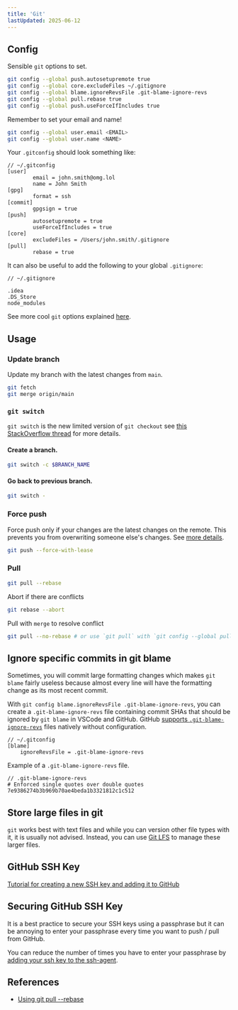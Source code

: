 ```yaml
---
title: 'Git'
lastUpdated: 2025-06-12
---
```


## Config

Sensible `git` options to set.

```sh
git config --global push.autosetupremote true
git config --global core.excludeFiles ~/.gitignore
git config --global blame.ignoreRevsFile .git-blame-ignore-revs
git config --global pull.rebase true
git config --global push.useForceIfIncludes true
```

Remember to set your email and name!

```sh
git config --global user.email <EMAIL>
git config --global user.name <NAME>
```

Your `.gitconfig` should look something like:

```
// ~/.gitconfig
[user]
        email = john.smith@omg.lol
        name = John Smith
[gpg]
        format = ssh
[commit]
        gpgsign = true
[push]
        autosetupremote = true
        useForceIfIncludes = true
[core]
        excludeFiles = /Users/john.smith/.gitignore
[pull]
        rebase = true
```

It can also be useful to add the following to your global `.gitignore`:

```
// ~/.gitignore

.idea
.DS_Store
node_modules
```

See more cool `git` options explained [here](https://jvns.ca/blog/2024/02/16/popular-git-config-options/#core-excludesfile-a-global-gitignore).

## Usage

### Update branch

Update my branch with the latest changes from `main`.

```sh
git fetch
git merge origin/main
```

### `git switch`

`git switch` is the new limited version of `git checkout` see [this StackOverflow thread](https://stackoverflow.com/questions/57265785/whats-the-difference-between-git-switch-and-git-checkout-branch) for more details.

#### Create a branch.

```sh
git switch -c $BRANCH_NAME
```

#### Go back to previous branch.

```sh
git switch -
```

### Force push

Force push only if your changes are the latest changes on the remote. This prevents you from overwriting someone else's changes. See [more details](https://blog.gitbutler.com/git-tips-2-new-stuff-in-git/).

```sh
git push --force-with-lease
```

### Pull

```sh
git pull --rebase
```

Abort if there are conflicts

```sh
git rebase --abort
```

Pull with `merge` to resolve conflict

```sh
git pull --no-rebase # or use `git pull` with `git config --global pull.rebase false`
```

## Ignore specific commits in git blame

Sometimes, you will commit large formatting changes which makes `git blame` fairly useless because almost every line will have the formatting change as its most recent commit.

With `git config blame.ignoreRevsFile .git-blame-ignore-revs`, you can create a `.git-blame-ignore-revs` file containing commit SHAs that should be ignored by `git blame` in VSCode and GitHub. GitHub [supports `.git-blame-ignore-revs`](https://docs.github.com/en/repositories/working-with-files/using-files/viewing-a-file#ignore-commits-in-the-blame-view) files natively without configuration.

```
// ~/.gitconfig
[blame]
    ignoreRevsFile = .git-blame-ignore-revs
```

Example of a `.git-blame-ignore-revs` file.

```
// .git-blame-ignore-revs
# Enforced single quotes over double quotes
7e9386274b3b969b70ae4beda1b3321812c1c512
```

## Store large files in git

`git` works best with text files and while you can version other file types with it, it is usually not advised. Instead, you can use [Git LFS](https://git-lfs.com/) to manage these larger files.

## GitHub SSH Key

[Tutorial for creating a new SSH key and adding it to GitHub](https://docs.github.com/en/authentication/connecting-to-github-with-ssh/generating-a-new-ssh-key-and-adding-it-to-the-ssh-agent)

## Securing GitHub SSH Key

It is a best practice to secure your SSH keys using a passphrase but it can be annoying to enter your passphrase every time you want to push / pull from GitHub.

You can reduce the number of times you have to enter your passphrase by [adding your ssh key to the ssh-agent](https://docs.github.com/en/authentication/connecting-to-github-with-ssh/generating-a-new-ssh-key-and-adding-it-to-the-ssh-agent#adding-your-ssh-key-to-the-ssh-agent).

## References

- [Using git pull --rebase](https://www.youtube.com/watch?v=xN1-2p06Urc)
